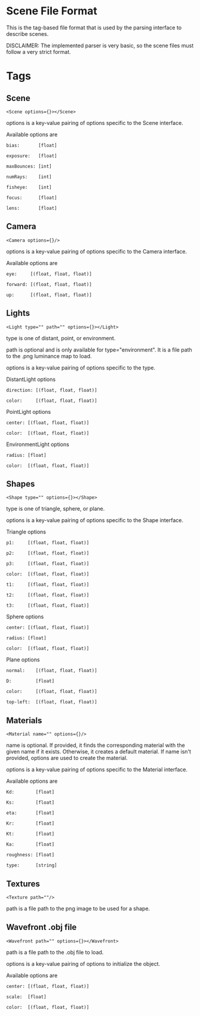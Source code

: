 # Scene File Format
This is the tag-based file format that is used by the parsing interface to describe scenes.

DISCLAIMER: The implemented parser is very basic, so the scene files must follow a very strict format.

# Tags

## Scene
```<Scene options={}></Scene>```

options is a key-value pairing of options specific to the Scene interface.

Available options are 

```bias:       [float]```

```exposure:   [float]```

```maxBounces: [int]```

```numRays:    [int]```

```fisheye:    [int]```

```focus:      [float]```

```lens:       [float]```

## Camera
```<Camera options={}/>```

options is a key-value pairing of options specific to the Camera interface.

Available options are 

```eye:     [(float, float, float)]```

```forward: [(float, float, float)]```

```up:      [(float, float, float)]```

## Lights
```<Light type="" path="" options={}></Light>```

type is one of distant, point, or environment.

path is optional and is only available for type="environment". It is a file path to the .png luminance map to load.

options is a key-value pairing of options specific to the type.

DistantLight options

```direction: [(float, float, float)]```

```color:     [(float, float, float)]```

PointLight options

```center: [(float, float, float)]```

```color:  [(float, float, float)]```

EnvironmentLight options

```radius: [float]```

```color:  [(float, float, float)]```

## Shapes
```<Shape type="" options={}></Shape>```

type is one of triangle, sphere, or plane.

options is a key-value pairing of options specific to the Shape interface.

Triangle options

```p1:     [(float, float, float)]```

```p2:     [(float, float, float)]```

```p3:     [(float, float, float)]```

```color:  [(float, float, float)]```

```t1:     [(float, float, float)]```

```t2:     [(float, float, float)]```

```t3:     [(float, float, float)]```

Sphere options

```center: [(float, float, float)]```

```radius: [float]```

```color:  [(float, float, float)]```

Plane options

```normal:    [(float, float, float)]```

```D:         [float]```

```color:     [(float, float, float)]```

```top-left:  [(float, float, float)]```

## Materials
```<Material name="" options={}/>```

name is optional. If provided, it finds the corresponding material with the given name if it exists. Otherwise, it creates a default material. If name isn't provided, options are used to create the material.

options is a key-value pairing of options specific to the Material interface.

Available options are 

```Kd:        [float]```

```Ks:        [float]```

```eta:       [float]```

```Kr:        [float]```

```Kt:        [float]```

```Ka:        [float]```

```roughness: [float]```

```type:      [string]```

## Textures
```<Texture path=""/>```

path is a file path to the png image to be used for a shape.

## Wavefront .obj file
```<Wavefront path="" options={}></Wavefront>```

path is a file path to the .obj file to load.

options is a key-value pairing of options to initialize the object.

Available options are

```center: [(float, float, float)]```

```scale:  [float]```

```color:  [(float, float, float)]```
